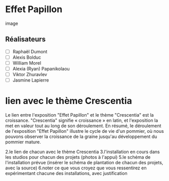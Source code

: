 # Effet Papillon

image

## Réalisateurs
- [ ] Raphaël Dumont
- [ ] Alexis Bolduc
- [ ] William Morel
- [ ] Alexia (Ryan) Papanikolaou
- [ ] Viktor Zhuravlev
- [ ] Jasmine Lapierre

# lien avec le thème Crescentia
Le lien entre l'exposition "Effet Papillon" et le thème "Crescentia" est la croissance. "Crescentia" signifie « croissance » en latin, et l'exposition la met en valeur tout au long de son déroulement. En résumé, le déroulement de l'exposition "Effet Papillon" illustre le cycle de vie d'un pommier, où nous pouvons observer la croissance de la graine jusqu'au développement du pommier mature.















2.le lien de chacun avec le thème Crescentia
3.l'installation en cours dans les studios pour chacun des projets (photos à l'appui)
5.le schéma de l'installation prévue (insérer le schéma de plantation de chacun des projets, avec la source)
6.noter ce que vous croyez que vous ressentirez en expérimentant chacune des installations, avec justification
